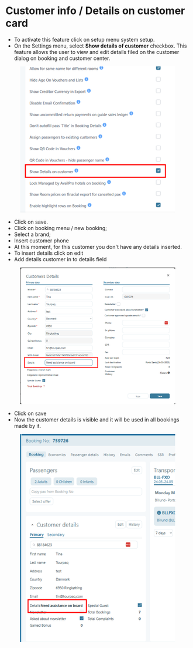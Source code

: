 # Customer info / Details on customer card

* To activate this feature click on setup menu system setup.
* On the Settings menu,  select **Show details of customer** checkbox. This feature allows the user to view and edit details filed on the customer dialog on booking and customer center.&#x20;

<figure><img src="../../.gitbook/assets/image (6) (1) (1) (1) (1) (1) (1) (1) (1) (1) (1) (1) (1) (1) (1) (1) (1) (1) (1) (1) (1).png" alt=""><figcaption></figcaption></figure>

* Click on save.&#x20;
* Click on booking menu / new booking;&#x20;
* Select a brand;&#x20;
* Insert customer phone&#x20;
* At this moment, for this customer you don't have any details inserted.&#x20;
* To insert details click on edit&#x20;
* Add details customer in to details field&#x20;

<figure><img src="../../.gitbook/assets/image (7) (1) (1) (1) (1) (1) (1) (1) (1) (1) (1) (1) (1) (1) (1) (1) (1) (1) (1).png" alt=""><figcaption></figcaption></figure>

* Click on save&#x20;
* Now the customer details is visible and it will be used in all bookings made by it.

<figure><img src="../../.gitbook/assets/image (8) (1) (1) (1) (1) (1) (1) (1) (1) (1) (1) (1) (1) (1) (1) (1) (1) (1) (1).png" alt=""><figcaption></figcaption></figure>
